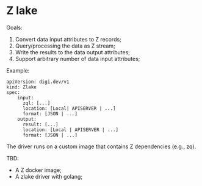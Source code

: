 Z lake
======

Goals:
1. Convert data input attributes to Z records;
2. Query/processing the data as Z stream;
3. Write the results to the data output attributes;
4. Support arbitrary number of data input attributes;

Example:

```
apiVersion: digi.dev/v1
kind: Zlake
spec:
    input:
      zql: [...]
      location: [Local| APISERVER | ...]
      format: [JSON | ...]
    output: 
      result: [...]
      location: [Local | APISERVER | ...]
      format: [JSON | ...]
```

The driver runs on a custom image that contains Z dependencies (e.g., zq).

TBD:
* A Z docker image;
* A zlake driver with golang;

